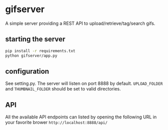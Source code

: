 # gifserver

A simple server providing a REST API to upload/retrieve/tag/search gifs.

## starting the server

```bash
pip install -r requirements.txt
python gifserver/app.py
```
## configuration

See setting.py.
The server will listen on port 8888 by default.
`UPLOAD_FOLDER` and `THUMBNAIL_FOLDER` should be set to valid directories.

## API

All the available API endpoints can listed by opening the following URL in your favorite brower `http://localhost:8888/api/`

